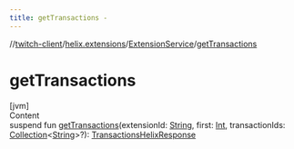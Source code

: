 ```yaml
---
title: getTransactions -
---
```

//[twitch-client](../../index.md)/[helix.extensions](../index.md)/[ExtensionService](index.md)/[getTransactions](get-transactions.md)



# getTransactions  
[jvm]  
Content  
suspend fun [getTransactions](get-transactions.md)(extensionId: [String](https://kotlinlang.org/api/latest/jvm/stdlib/kotlin/-string/index.html), first: [Int](https://kotlinlang.org/api/latest/jvm/stdlib/kotlin/-int/index.html), transactionIds: [Collection](https://kotlinlang.org/api/latest/jvm/stdlib/kotlin.collections/-collection/index.html)<[String](https://kotlinlang.org/api/latest/jvm/stdlib/kotlin/-string/index.html)>?): [TransactionsHelixResponse](../-transactions-helix-response/index.md)  



